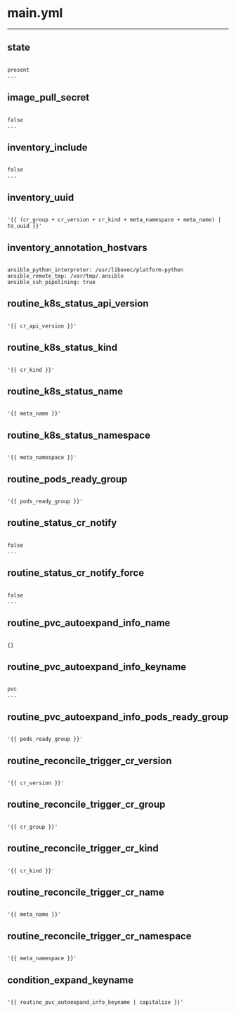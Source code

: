 



# main.yml

---
## state

```

present
...

```
## image_pull_secret

```

false
...

```
## inventory_include

```

false
...

```
## inventory_uuid

```

'{{ (cr_group + cr_version + cr_kind + meta_namespace + meta_name) | to_uuid }}'

```
## inventory_annotation_hostvars

```

ansible_python_interpreter: /usr/libexec/platform-python
ansible_remote_tmp: /var/tmp/.ansible
ansible_ssh_pipelining: true

```
## routine_k8s_status_api_version

```

'{{ cr_api_version }}'

```
## routine_k8s_status_kind

```

'{{ cr_kind }}'

```
## routine_k8s_status_name

```

'{{ meta_name }}'

```
## routine_k8s_status_namespace

```

'{{ meta_namespace }}'

```
## routine_pods_ready_group

```

'{{ pods_ready_group }}'

```
## routine_status_cr_notify

```

false
...

```
## routine_status_cr_notify_force

```

false
...

```
## routine_pvc_autoexpand_info_name

```

{}

```
## routine_pvc_autoexpand_info_keyname

```

pvc
...

```
## routine_pvc_autoexpand_info_pods_ready_group

```

'{{ pods_ready_group }}'

```
## routine_reconcile_trigger_cr_version

```

'{{ cr_version }}'

```
## routine_reconcile_trigger_cr_group

```

'{{ cr_group }}'

```
## routine_reconcile_trigger_cr_kind

```

'{{ cr_kind }}'

```
## routine_reconcile_trigger_cr_name

```

'{{ meta_name }}'

```
## routine_reconcile_trigger_cr_namespace

```

'{{ meta_namespace }}'

```
## condition_expand_keyname

```

'{{ routine_pvc_autoexpand_info_keyname | capitalize }}'

```